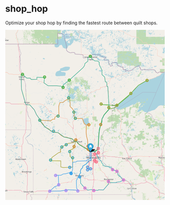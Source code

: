 # shop_hop
Optimize your shop hop by finding the fastest route between quilt shops.

![Map of Minnesota Quilts Shop Hop regional trips](2021_shop_hop_trips.png)
